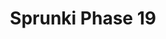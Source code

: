 ---
slug: sprunki-phase-19
title: Sprunki Phase 19
description: "Sprunki Phase 19 is an exciting online game. Play for free directly in your browser!"
icon: /images/popular_mods/Sprunki Phase 19.png
url: https://wowtbc.net/sprunkin/sprunki-phase19/index.html
previewImage: /images/popular_mods/Sprunki Phase 19.png
type: popular mods

# SEO配置
seo:
  title: "Sprunki Phase 19 - Play Free Online Game | Fun Browser Games"
  description: "Sprunki Phase 19 - Play this fun online game for free in your browser. No download required!"
  ogImage: "/images/popular_mods/Sprunki Phase 19.png"
  keywords: "sprunki-phase-19, online game, browser game, free game, popular mods game, play online"

videoUrls:
  - https://www.youtube.com/embed/example1
  - https://www.youtube.com/embed/example2

whyPlay:
  title: "Why Play Sprunki Phase 19?"
  items:
    - "Immersive Gameplay: Sprunki Phase 19 offers an engaging and immersive gaming experience that will keep you entertained for hours"
    - "Challenging Levels: Test your skills with increasingly difficult challenges and obstacles"
    - "Beautiful Graphics: Enjoy stunning visuals and smooth animations that bring the game world to life"
    - "Regular Updates: New content and features are added regularly to keep the game fresh and exciting"
    - "Free to Play: Experience all the fun without spending a penny"
    - "Community Features: Connect with other players, share strategies, and compete for high scores"
    - "Cross-Platform: Play on any device with a web browser, no downloads required"

features:
  title: "Key Features of Sprunki Phase 19"
  image: "/images/popular_mods/Sprunki Phase 19.png"
  items:
    - "Intuitive Controls: Easy to learn controls make Sprunki Phase 19 accessible for players of all skill levels"
    - "Multiple Game Modes: Enjoy various gameplay options that provide different challenges and experiences"
    - "Character Customization: Personalize your gaming experience with unique characters and items"
    - "Achievement System: Complete special tasks to earn rewards and recognition"
    - "Leaderboards: Compete with players worldwide and see who can achieve the highest scores"

characteristics:
  title: "Game Characteristics"
  image: "/images/popular_mods/Sprunki Phase 19.png"
  items:
    - "Genre: Popular mods game with elements of strategy and skill"
    - "Difficulty: Suitable for both casual gamers and those seeking a challenge"
    - "Play Time: Quick sessions or extended gameplay, depending on your preference"
    - "Art Style: Vibrant and engaging visuals that enhance the gaming experience"
    - "Sound Design: Immersive audio that complements the gameplay perfectly"

info: "Sprunki Phase 19 is an exciting online game that offers players a unique and engaging gaming experience. With its intuitive controls, stunning visuals, and challenging gameplay, Sprunki Phase 19 provides hours of entertainment for players of all ages and skill levels. Whether you're looking for a quick gaming session during a break or an extended play session, Sprunki Phase 19 delivers an immersive experience that will keep you coming back for more. The game features multiple levels of increasing difficulty, ensuring that players are constantly challenged as they progress. With regular updates adding new content and features, Sprunki Phase 19 remains fresh and exciting, providing endless entertainment options for its growing community of players."

howToPlayIntro: "Welcome to Sprunki Phase 19! This guide will walk you through the basics and help you master the game. Whether you're a beginner or looking to improve your skills, these tips and instructions will enhance your gaming experience."

howToPlaySteps:
  - title: "Getting Started"
    description: "Begin your Sprunki Phase 19 adventure by familiarizing yourself with the controls. Use your keyboard or mouse to navigate through the game interface. The tutorial will guide you through the basic mechanics and help you understand the objectives."
  - title: "Understanding the Objectives"
    description: "In Sprunki Phase 19, your main goal is to progress through levels by completing specific objectives. Each level presents unique challenges that require different strategies and approaches."
  - title: "Mastering the Controls"
    description: "Practice using the controls to improve your precision and reaction time. Sprunki Phase 19 requires quick reflexes and strategic thinking to overcome obstacles and defeat opponents."
  - title: "Utilizing Power-ups"
    description: "Collect power-ups throughout the game to enhance your abilities and overcome difficult challenges. Each power-up offers unique advantages that can be crucial for success."
  - title: "Developing Strategies"
    description: "As you progress in Sprunki Phase 19, develop effective strategies for different scenarios. Analyze patterns, anticipate challenges, and adapt your approach to maximize your performance."

faq:
  title: "Frequently Asked Questions about Sprunki Phase 19"
  items:
    - question: "Is Sprunki Phase 19 free to play?"
      answer: "Yes, Sprunki Phase 19 is completely free to play directly in your web browser. No downloads or purchases are required to enjoy the full game experience."
    - question: "Can I play Sprunki Phase 19 on mobile devices?"
      answer: "Yes, Sprunki Phase 19 is optimized for both desktop and mobile play. You can enjoy the game on any device with a web browser and internet connection."
    - question: "Are there any in-game purchases?"
      answer: "While Sprunki Phase 19 is free to play, there may be optional in-game purchases available for cosmetic items or additional features that don't affect core gameplay."
    - question: "How often is Sprunki Phase 19 updated?"
      answer: "The developers regularly update Sprunki Phase 19 with new content, features, and improvements based on player feedback and game performance."
    - question: "Can I play Sprunki Phase 19 offline?"
      answer: "Currently, Sprunki Phase 19 requires an internet connection to play as it's a browser-based online game."
    - question: "Is Sprunki Phase 19 suitable for children?"
      answer: "Yes, Sprunki Phase 19 is designed to be family-friendly and suitable for players of all ages."
    - question: "How do I report bugs or issues?"
      answer: "If you encounter any problems while playing Sprunki Phase 19, you can report them through the game's support page or contact the developers directly through their website."
    - question: "Still Have Questions?"
      answer: "If you have additional questions about Sprunki Phase 19 that aren't covered in this FAQ, please visit our support center or contact our customer service team for assistance."
---